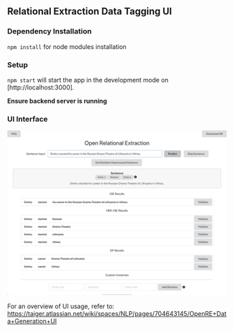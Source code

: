 ## Relational Extraction Data Tagging UI

### Dependency Installation
`npm install` for node modules installation

### Setup
`npm start` will start the app in the development mode on [http://localhost:3000].

**Ensure backend server is running**

### UI Interface
![Image of Front End UI](https://raw.githubusercontent.com/shitian-taiger/relational-extraction/master/images/ui.png)

For an overview of UI usage, refer to: https://taiger.atlassian.net/wiki/spaces/NLP/pages/704643145/OpenRE+Data+Generation+UI
